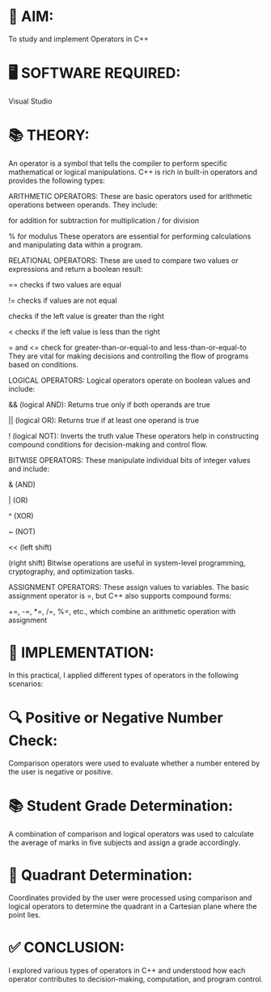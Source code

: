# 🧭 AIM:
To study and implement Operators in C++

# 🖥️ SOFTWARE REQUIRED:
Visual Studio

# 📚 THEORY:
An operator is a symbol that tells the compiler to perform specific mathematical or logical manipulations. C++ is rich in built-in operators and provides the following types:

ARITHMETIC OPERATORS: These are basic operators used for arithmetic operations between operands. They include:

for addition
for subtraction
for multiplication
/ for division

% for modulus These operators are essential for performing calculations and manipulating data within a program.

RELATIONAL OPERATORS: These are used to compare two values or expressions and return a boolean result:

== checks if two values are equal

!= checks if values are not equal

checks if the left value is greater than the right

< checks if the left value is less than the right

= and <= check for greater-than-or-equal-to and less-than-or-equal-to They are vital for making decisions and controlling the flow of programs based on conditions.

LOGICAL OPERATORS: Logical operators operate on boolean values and include:

&& (logical AND): Returns true only if both operands are true

|| (logical OR): Returns true if at least one operand is true

! (logical NOT): Inverts the truth value These operators help in constructing compound conditions for decision-making and control flow.

BITWISE OPERATORS: These manipulate individual bits of integer values and include:

& (AND)

| (OR)

^ (XOR)

~ (NOT)

<< (left shift)

(right shift) Bitwise operations are useful in system-level programming, cryptography, and optimization tasks.

ASSIGNMENT OPERATORS: These assign values to variables. The basic assignment operator is =, but C++ also supports compound forms:

+=, -=, *=, /=, %=, etc., which combine an arithmetic operation with assignment

# 🧪 IMPLEMENTATION:
In this practical, I applied different types of operators in the following scenarios:

# 🔍 Positive or Negative Number Check:
Comparison operators were used to evaluate whether a number entered by the user is negative or positive.

# 📚 Student Grade Determination:
A combination of comparison and logical operators was used to calculate the average of marks in five subjects and assign a grade accordingly.

# 🧭 Quadrant Determination:
Coordinates provided by the user were processed using comparison and logical operators to determine the quadrant in a Cartesian plane where the point lies.

# ✅ CONCLUSION:
I explored various types of operators in C++ and understood how each operator contributes to decision-making, computation, and program control.
